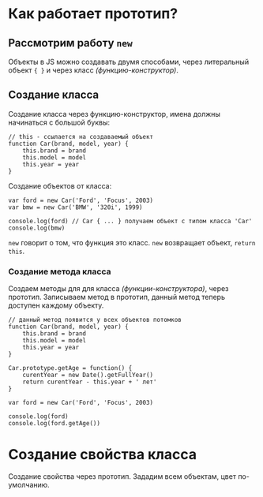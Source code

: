 # Как работает прототип?
## Рассмотрим работу `new`

Объекты в JS можно создавать двумя способами, через литеральный объект `{ }` и через класс *(функцию-конструктор)*.

## Создание класса
Создание класса через функцию-конструктор, имена должны начинаться с большой буквы:

    // this - ссылается на создаваемый объект
    function Car(brand, model, year) {
        this.brand = brand
        this.model = model
        this.year = year
    }

Создание объектов от класса:

    var ford = new Car('Ford', 'Focus', 2003)
    var bmw = new Car('BMW', '320i', 1999)

    console.log(ford) // Car { ... } получаем объект с типом класса 'Car'
    console.log(bmw) 

`new` говорит о том, что функция это класс. `new` возвращает объект, `return this`.

### Создание метода класса
Создаем методы для для класса *(функции-конструктора)*, через прототип. Записываем метод в прототип, данный метод теперь доступен каждому объекту.

    // данный метод появится у всех объектов потомков
    function Car(brand, model, year) {
        this.brand = brand
        this.model = model
        this.year = year
    }

    Car.prototype.getAge = function() {
        curentYear = new Date().getFullYear()
        return curentYear - this.year + ' лет'
    }

    var ford = new Car('Ford', 'Focus', 2003)

    console.log(ford)
    console.log(ford.getAge())
 
# Создание свойства класса
Создание свойства через прототип. Зададим всем объектам, цвет по-умолчанию.



